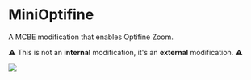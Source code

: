 # MiniOptifine
A MCBE modification that enables Optifine Zoom. <br>

⚠ This is not an **internal** modification, it's an **external** modification. ⚠

![](https://github.com/sa111n111/MiniOptifine/blob/master/assets/gif.gif)

